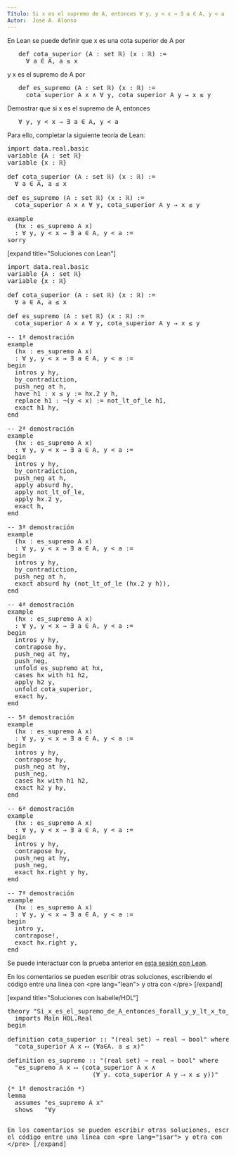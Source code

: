```yaml
---
Título: Si x es el supremo de A, entonces ∀ y, y < x → ∃ a ∈ A, y < a
Autor:  José A. Alonso
---
```


En Lean se puede definir que x es una cota superior de A por
<pre lang="text">
   def cota_superior (A : set ℝ) (x : ℝ) :=
     ∀ a ∈ A, a ≤ x
</pre>
y x es el supremo de A por
<pre lang="text">
   def es_supremo (A : set ℝ) (x : ℝ) :=
     cota_superior A x ∧ ∀ y, cota_superior A y → x ≤ y
</pre>

Demostrar que si x es el supremo de A, entonces
<pre lang="text">
   ∀ y, y < x → ∃ a ∈ A, y < a
</pre>

Para ello, completar la siguiente teoría de Lean:

<pre lang="lean">
import data.real.basic
variable {A : set ℝ}
variable {x : ℝ}

def cota_superior (A : set ℝ) (x : ℝ) :=
  ∀ a ∈ A, a ≤ x

def es_supremo (A : set ℝ) (x : ℝ) :=
  cota_superior A x ∧ ∀ y, cota_superior A y → x ≤ y

example
  (hx : es_supremo A x)
  : ∀ y, y < x → ∃ a ∈ A, y < a :=
sorry
</pre>

[expand title="Soluciones con Lean"]

<pre lang="lean">
import data.real.basic
variable {A : set ℝ}
variable {x : ℝ}

def cota_superior (A : set ℝ) (x : ℝ) :=
  ∀ a ∈ A, a ≤ x

def es_supremo (A : set ℝ) (x : ℝ) :=
  cota_superior A x ∧ ∀ y, cota_superior A y → x ≤ y

-- 1ª demostración
example
  (hx : es_supremo A x)
  : ∀ y, y < x → ∃ a ∈ A, y < a :=
begin
  intros y hy,
  by_contradiction,
  push_neg at h,
  have h1 : x ≤ y := hx.2 y h,
  replace h1 : ¬(y < x) := not_lt_of_le h1,
  exact h1 hy,
end

-- 2ª demostración
example
  (hx : es_supremo A x)
  : ∀ y, y < x → ∃ a ∈ A, y < a :=
begin
  intros y hy,
  by_contradiction,
  push_neg at h,
  apply absurd hy,
  apply not_lt_of_le,
  apply hx.2 y,
  exact h,
end

-- 3ª demostración
example
  (hx : es_supremo A x)
  : ∀ y, y < x → ∃ a ∈ A, y < a :=
begin
  intros y hy,
  by_contradiction,
  push_neg at h,
  exact absurd hy (not_lt_of_le (hx.2 y h)),
end

-- 4ª demostración
example
  (hx : es_supremo A x)
  : ∀ y, y < x → ∃ a ∈ A, y < a :=
begin
  intros y hy,
  contrapose hy,
  push_neg at hy,
  push_neg,
  unfold es_supremo at hx,
  cases hx with h1 h2,
  apply h2 y,
  unfold cota_superior,
  exact hy,
end

-- 5ª demostración
example
  (hx : es_supremo A x)
  : ∀ y, y < x → ∃ a ∈ A, y < a :=
begin
  intros y hy,
  contrapose hy,
  push_neg at hy,
  push_neg,
  cases hx with h1 h2,
  exact h2 y hy,
end

-- 6ª demostración
example
  (hx : es_supremo A x)
  : ∀ y, y < x → ∃ a ∈ A, y < a :=
begin
  intros y hy,
  contrapose hy,
  push_neg at hy,
  push_neg,
  exact hx.right y hy,
end

-- 7ª demostración
example
  (hx : es_supremo A x)
  : ∀ y, y < x → ∃ a ∈ A, y < a :=
begin
  intro y,
  contrapose!,
  exact hx.right y,
end
</pre>

Se puede interactuar con la prueba anterior en <a href="https://leanprover-community.github.io/lean-web-editor/#url=https://raw.githubusercontent.com/jaalonso/Calculemus/main/src/Si_x_es_el_supremo_de_A_entonces_forall_y_y_lt_x_to_exists_a_in_A_y_lt_a.lean" rel="noopener noreferrer" target="_blank">esta sesión con Lean</a>.

En los comentarios se pueden escribir otras soluciones, escribiendo el código entre una línea con &#60;pre lang=&quot;lean&quot;&#62; y otra con &#60;/pre&#62;
[/expand]

[expand title="Soluciones con Isabelle/HOL"]

<pre lang="isar">
theory "Si_x_es_el_supremo_de_A_entonces_forall_y_y_lt_x_to_exists_a_in_A_y_lt_a"
  imports Main HOL.Real
begin

definition cota_superior :: "(real set) ⇒ real ⇒ bool" where
  "cota_superior A x ⟷ (∀a∈A. a ≤ x)"

definition es_supremo :: "(real set) ⇒ real ⇒ bool" where
  "es_supremo A x ⟷ (cota_superior A x ∧
                       (∀ y. cota_superior A y ⟶ x ≤ y))"

(* 1ª demostración *)
lemma
  assumes "es_supremo A x"
  shows   "∀y<x. ∃a∈A. y < a"
proof (intro allI impI)
  fix y
  assume "y < x"
  show "∃a∈A. y < a"
  proof (rule ccontr)
    assume "¬ (∃a∈A. y < a)"
    then have "∀a∈A. a ≤ y"
      by auto
    then have "cota_superior A y"
      using cota_superior_def by simp
    then have "x ≤ y"
      using assms es_supremo_def by simp
    then have "x < x"
      using ‹y < x› by simp
    then show False by simp
  qed
qed

(* 2ª demostración *)
lemma
  assumes "es_supremo A x"
  shows   "∀y<x. ∃a∈A. y < a"
proof (intro allI impI)
  fix y
  assume "y < x"
  show "∃a∈A. y < a"
  proof (rule ccontr)
    assume "¬ (∃a∈A. y < a)"
    then have "cota_superior A y"
      using cota_superior_def by auto
    then show "False"
      using assms es_supremo_def ‹y < x› by auto
  qed
qed


end
</pre>

En los comentarios se pueden escribir otras soluciones, escribiendo el código entre una línea con &#60;pre lang=&quot;isar&quot;&#62; y otra con &#60;/pre&#62;
[/expand]
